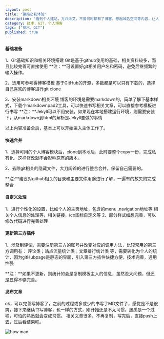 ```yaml
---
layout: post
title: "建站之初体验"
description: "看到个人建站，方兴未艾，不曾何时都有了博客，想起域名空间等内容，让人退而思建个站好难。后来发现，其实还是没那么难，本文就从建站之初进行说明，就是需要一定的基础，攻城狮还是挺适合用此工具建站的，书写下来，以便后继查阅"
category: 技术，GIT，个人博客
tags: ["技术，GIT"]
published: true
---
```


####	基础准备		####
1、Git基础知识和相关环境搭建
Git是基于github使用的基础，相关资料较多，而且比较完善可直接使用
**注：**可设置好git相关用户名和密码，避免后继频繁的输入操作。

2、选用可参考得博客模板
基于GitHub的开源，多数都是可以只有下载的，选择自己喜欢的博客进行git clone

3、安装markdown相关环境
博客的环境是需要markdown的，简单了解下基本样式，下载个markdownpad2工具，可以快速书写相关文章，可以直接参考模板进行书写
**注：**Jekyll可以不用安装，如果现在本地搭建运行环境，则需要安装下，从markdown到html的解析是Jekyll要做的事情

以上内容准备全后，基本上可以开始进入主体工作了。

####	快速合并		####
1、选择可用的个人博客模块后，clone到本地后，此时要整个copy一份，完成私有化，这样修改就不会影响原有的版本。

2、去除git相关的隐藏文件，大刀阔斧的进行整合合并，保留自己需要的。

**注:**建议对github相关的目录和主要文件用途进行了解，一遍有的放矢的完成整合


####	自定义处理 		####
1、进行个性化的设置，比如个人的主页地址，包含的menu ,navigation地址等
相关个人信息的处理等，相关链接，ico图标自定义等
2、部分样式如想完善，可以修改代码进行完善处理

####	更新第三方插件  		####
1、涉及到评论，需要注册第三方的账号并改变对应的调用方法，比较常用的第三方调用有：
评论类；站点流量统计类；文章排行统计类 等，需要转化为个人的统计，因为gitHubpage是静态的界面，引入第三方插件快捷方便，技术完善，通用性强

**注：**如果不更新，则统计的会是复制模板主人的信息，虽然没大问题，但还是显得不够完善。

####	发布文章		####	
ok，可以完善写博客了，之前的过程或多或少的书写了MD文件了，感觉是不是很爽，接下来继续书写博客，也一样的方式，刚开始还是不太习惯，熟悉是一个过程，可怕的熟悉就会变成习惯。
相关文章很多，不再复制，写完后，直接push上去，过后看结果吧。

![how man](http://i.imgur.com/Pm6dA0v.jpg)